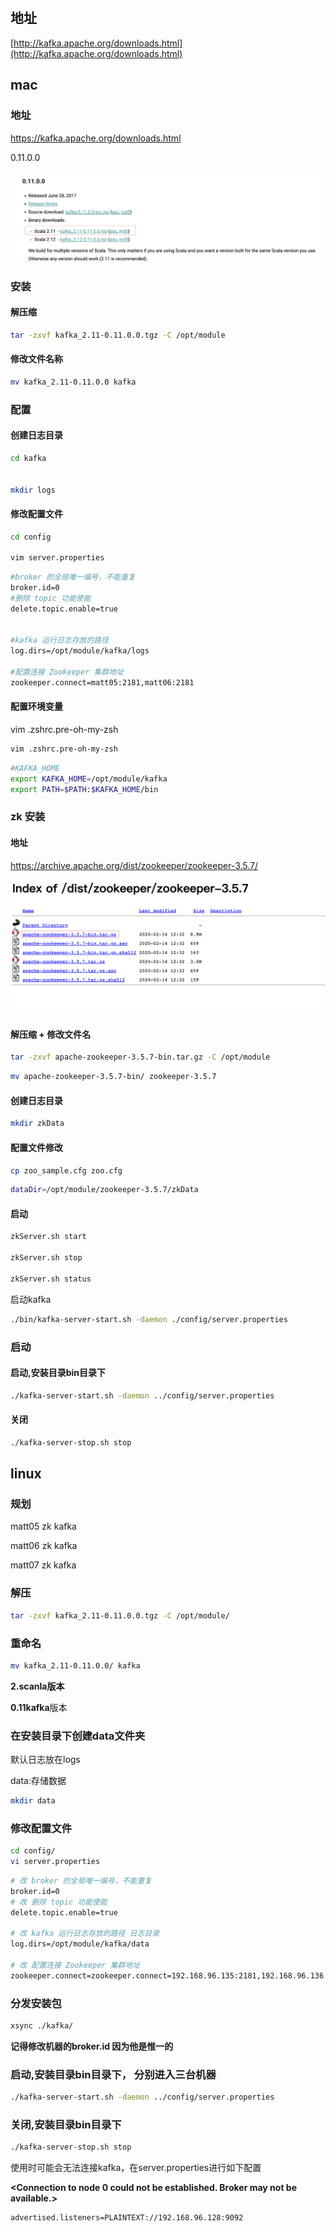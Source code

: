 



​            

## 地址

[http://kafka.apache.org/downloads.html](http://kafka.apache.org/downloads.html)







## mac





### 地址

https://kafka.apache.org/downloads.html

0.11.0.0

![](https://raw.githubusercontent.com/imattdu/img/main/img/202209241431775.png)





### 安装

#### 解压缩

```sh
tar -zxvf kafka_2.11-0.11.0.0.tgz -C /opt/module
```

#### 修改文件名称

```sh
mv kafka_2.11-0.11.0.0 kafka
```



### 配置

#### 创建日志目录

```sh
cd kafka


mkdir logs
```



#### 修改配置文件

```sh
cd config

vim server.properties
```





```sh
#broker 的全局唯一编号，不能重复
broker.id=0
#删除 topic 功能使能
delete.topic.enable=true


#kafka 运行日志存放的路径
log.dirs=/opt/module/kafka/logs

#配置连接 Zookeeper 集群地址
zookeeper.connect=matt05:2181,matt06:2181
```





#### 配置环境变量



vim .zshrc.pre-oh-my-zsh

```sh
vim .zshrc.pre-oh-my-zsh
```



```sh
#KAFKA_HOME
export KAFKA_HOME=/opt/module/kafka
export PATH=$PATH:$KAFKA_HOME/bin
```



### zk 安装

#### 地址



https://archive.apache.org/dist/zookeeper/zookeeper-3.5.7/





![](https://raw.githubusercontent.com/imattdu/img/main/img/202209241449105.png)

#### 解压缩 + 修改文件名



```sh
tar -zxvf apache-zookeeper-3.5.7-bin.tar.gz -C /opt/module
```



```sh
mv apache-zookeeper-3.5.7-bin/ zookeeper-3.5.7
```



#### 创建日志目录

```sh
mkdir zkData
```



#### 配置文件修改

```sh
cp zoo_sample.cfg zoo.cfg
```



```sh
dataDir=/opt/module/zookeeper-3.5.7/zkData
```



#### 启动





```sh
zkServer.sh start

zkServer.sh stop

zkServer.sh status
```







启动kafka

```sh
./bin/kafka-server-start.sh -daemon ./config/server.properties
```







### 启动



#### 启动,安装目录bin目录下

```bash
./kafka-server-start.sh -daemon ../config/server.properties
```



#### 关闭

```bash
./kafka-server-stop.sh stop
```





## linux



### 规划

matt05 zk kafka

matt06 zk kafka

matt07 zk kafka





### 解压

```bash
tar -zxvf kafka_2.11-0.11.0.0.tgz -C /opt/module/
```

### 重命名



```bash
mv kafka_2.11-0.11.0.0/ kafka
```

**2.scanla版本**

**0.11kafka**版本

### 在安装目录下创建data文件夹



默认日志放在logs 

data:存储数据

```bash
mkdir data
```

### 修改配置文件

```bash
cd config/
vi server.properties
```



```sh
# 改 broker 的全局唯一编号，不能重复 
broker.id=0
# 改 删除 topic 功能使能 
delete.topic.enable=true 

# 改 kafka 运行日志存放的路径 日志目录
log.dirs=/opt/module/kafka/data 

# 改 配置连接 Zookeeper 集群地址 
zookeeper.connect=zookeeper.connect=192.168.96.135:2181,192.168.96.136:2181,192.168.96.137:2181


```



### 分发安装包

```bash
xsync ./kafka/
```

**记得修改机器的broker.id 因为他是惟一的**





### 启动,安装目录bin目录下， 分别进入三台机器

```bash
./kafka-server-start.sh -daemon ../config/server.properties
```



### 关闭,安装目录bin目录下

```bash
./kafka-server-stop.sh stop
```



使用时可能会无法连接kafka，在server.properties进行如下配置

**<Connection to node 0 could not be established. Broker may not be available.>**

```bash
advertised.listeners=PLAINTEXT://192.168.96.128:9092
```



























